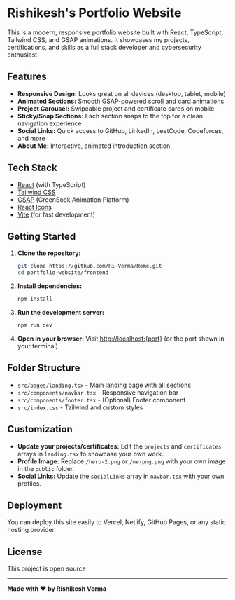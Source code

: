 # Rishikesh's Portfolio Website

This is a modern, responsive portfolio website built with React, TypeScript, Tailwind CSS, and GSAP animations. It showcases my projects, certifications, and skills as a full stack developer and cybersecurity enthusiast.

## Features

- **Responsive Design:** Looks great on all devices (desktop, tablet, mobile)
- **Animated Sections:** Smooth GSAP-powered scroll and card animations
- **Project Carousel:** Swipeable project and certificate cards on mobile
- **Sticky/Snap Sections:** Each section snaps to the top for a clean navigation experience
- **Social Links:** Quick access to GitHub, LinkedIn, LeetCode, Codeforces, and more
- **About Me:** Interactive, animated introduction section

## Tech Stack

- [React](https://react.dev/) (with TypeScript)
- [Tailwind CSS](https://tailwindcss.com/)
- [GSAP](https://greensock.com/gsap/) (GreenSock Animation Platform)
- [React Icons](https://react-icons.github.io/react-icons/)
- [Vite](https://vitejs.dev/) (for fast development)

## Getting Started

1. **Clone the repository:**
   ```bash
   git clone https://github.com/Ri-Verma/Home.git
   cd portfolio-website/frontend
   ```
2. **Install dependencies:**
   ```bash
   npm install
   ```
3. **Run the development server:**
   ```bash
   npm run dev
   ```
4. **Open in your browser:**
   Visit [http://localhost:{port}](http://localhost:{port}) (or the port shown in your terminal)

## Folder Structure

- `src/pages/landing.tsx` - Main landing page with all sections
- `src/components/navbar.tsx` - Responsive navigation bar
- `src/components/footer.tsx` - (Optional) Footer component
- `src/index.css` - Tailwind and custom styles

## Customization

- **Update your projects/certificates:**
  Edit the `projects` and `certificates` arrays in `landing.tsx` to showcase your own work.
- **Profile Image:**
  Replace `/hero-2.png` or `/me-png.png` with your own image in the `public` folder.
- **Social Links:**
  Update the `socialLinks` array in `navbar.tsx` with your own profiles.

## Deployment

You can deploy this site easily to Vercel, Netlify, GitHub Pages, or any static hosting provider.

## License

This project is open source 

---

**Made with ❤️ by Rishikesh Verma**

